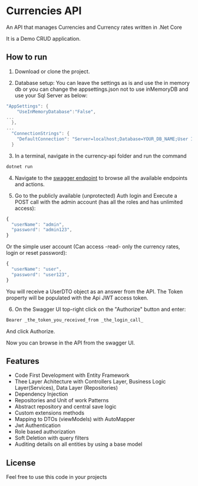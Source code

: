 # Currencies  API

An API that manages Currencies and Currency rates written in .Net Core 

It is a Demo CRUD application.

## How to run


1. Download or clone the project.

2. Database setup:  You can leave the settings as is and use the in memory db or you can change the appsettings.json not to use inMemoryDB and use your Sql Server as below:

```c#
"AppSettings": {
    "UseInMemoryDatabase":"False",
...
  },
...
  "ConnectionStrings": {
    "DefaultConnection": "Server=localhost;Database=YOUR_DB_NAME;User Id=YOUR_DB_USER;Password=YOUR_PASSWORD;"
  }
```
3. In a terminal, navigate in the currency-api folder and run the command
```bash
dotnet run
```

4. Navigate to the [swagger endpoint](https://localhost:5001/swagger) to browse all the available endpoints and actions.

5. Go to the publicly available (unprotected) Auth login and Execute a POST call with the admin account (has all the roles and has unlimited access):
```javascript
{
  "userName": "admin",
  "password": "admin123",
}
```
Or the simple user account (Can access -read- only the currency rates, login or reset password):
```javascript
{
  "userName": "user",
  "password": "user123",
}
```
You will receive a UserDTO object as an answer from the API. The Token property will be populated with the Api JWT access token.

6. On the Swagger UI top-right click on the "Authorize" button and enter:
```bash
Bearer _the_token_you_received_from _the_login_call_
```
And click Authorize.

Now you can browse in the API from the swagger UI.

## Features
* Code First Development with Entity Framework
* Thee Layer Achitecture with Controllers Layer, Business Logic Layer(Services), Data Layer (Repositories)
* Dependency Injection
* Repositories and Unit of work Patterns
* Abstract repository and central save logic
* Custom extensions methods
* Mapping to DTOs (viewModels) with AutoMapper
* Jwt Authentication
* Role based authorization
* Soft Deletion with query filters
* Auditing details on all entities by using a base model


## License
Feel free to use this code in your projects